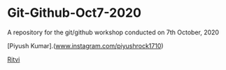 # Git-Github-Oct7-2020
A repository for the git/github workshop conducted on 7th October, 2020 


[Piyush Kumar].(www.instagram.com/piyushrock1710) 

[Ritvi](ww.instagram.com/frenzy.works)

